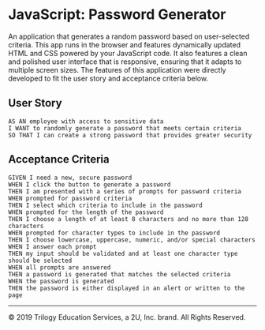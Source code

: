 # JavaScript: Password Generator

An application that generates a random password based on user-selected criteria. This app runs in the browser and features dynamically updated HTML and CSS powered by your JavaScript code. It also features a clean and polished user interface that is responsive, ensuring that it adapts to multiple screen sizes. The features of this application were directly developed to fit the user story and
acceptance criteria below. 

## User Story

```
AS AN employee with access to sensitive data
I WANT to randomly generate a password that meets certain criteria
SO THAT I can create a strong password that provides greater security
```

## Acceptance Criteria

```
GIVEN I need a new, secure password
WHEN I click the button to generate a password
THEN I am presented with a series of prompts for password criteria
WHEN prompted for password criteria
THEN I select which criteria to include in the password
WHEN prompted for the length of the password
THEN I choose a length of at least 8 characters and no more than 128 characters
WHEN prompted for character types to include in the password
THEN I choose lowercase, uppercase, numeric, and/or special characters
WHEN I answer each prompt
THEN my input should be validated and at least one character type should be selected
WHEN all prompts are answered
THEN a password is generated that matches the selected criteria
WHEN the password is generated
THEN the password is either displayed in an alert or written to the page
```

- - -
© 2019 Trilogy Education Services, a 2U, Inc. brand. All Rights Reserved.
